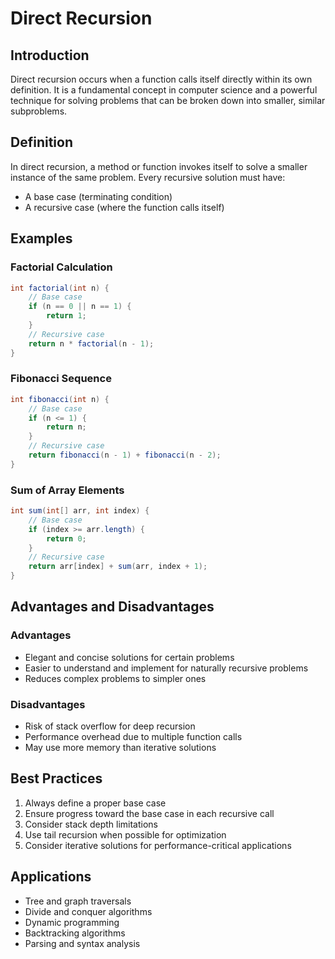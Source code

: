 # Direct Recursion

## Introduction
Direct recursion occurs when a function calls itself directly within its own definition. It is a fundamental concept in computer science and a powerful technique for solving problems that can be broken down into smaller, similar subproblems.

## Definition
In direct recursion, a method or function invokes itself to solve a smaller instance of the same problem. Every recursive solution must have:
- A base case (terminating condition)
- A recursive case (where the function calls itself)

## Examples

### Factorial Calculation
```java
int factorial(int n) {
    // Base case
    if (n == 0 || n == 1) {
        return 1;
    }
    // Recursive case
    return n * factorial(n - 1);
}
```

### Fibonacci Sequence
```java
int fibonacci(int n) {
    // Base case
    if (n <= 1) {
        return n;
    }
    // Recursive case
    return fibonacci(n - 1) + fibonacci(n - 2);
}
```

### Sum of Array Elements
```java
int sum(int[] arr, int index) {
    // Base case
    if (index >= arr.length) {
        return 0;
    }
    // Recursive case
    return arr[index] + sum(arr, index + 1);
}
```

## Advantages and Disadvantages

### Advantages
- Elegant and concise solutions for certain problems
- Easier to understand and implement for naturally recursive problems
- Reduces complex problems to simpler ones

### Disadvantages
- Risk of stack overflow for deep recursion
- Performance overhead due to multiple function calls
- May use more memory than iterative solutions

## Best Practices
1. Always define a proper base case
2. Ensure progress toward the base case in each recursive call
3. Consider stack depth limitations
4. Use tail recursion when possible for optimization
5. Consider iterative solutions for performance-critical applications

## Applications
- Tree and graph traversals
- Divide and conquer algorithms
- Dynamic programming
- Backtracking algorithms
- Parsing and syntax analysis
